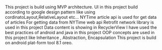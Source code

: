 
This project is build using MVP architecture.
UI in this project build according to google design pattern like using cordinatoLayout,RelativeLayout etc...
NYTime article api is used for get data of articles
For getting data from NYTime web api Retrofit network library is used in this project
Data content is showing in RecyclerView
I have used the best practices of android and java in this project
OOP concepts are used in this project like Inheritance , Abstraction, Encapsulation
This project is build on android plat-form tool 8.1 oreo.